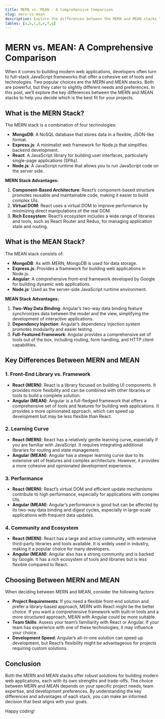 ```yaml
---
title: MERN vs. MEAN - A Comprehensive Comparison
slug: mern-vs-mean
description: Explore the differences between the MERN and MEAN stacks to determine which is better suited for your web development needs.
lables: [a,b,c,d,e,f,g]
---
```


# MERN vs. MEAN: A Comprehensive Comparison

When it comes to building modern web applications, developers often turn to full-stack JavaScript frameworks that offer a cohesive set of tools and technologies. Two popular choices are the MERN and MEAN stacks. Both are powerful, but they cater to slightly different needs and preferences. In this post, we’ll explore the key differences between the MERN and MEAN stacks to help you decide which is the best fit for your projects.

## What is the MERN Stack?

The MERN stack is a combination of four technologies:

- **MongoDB**: A NoSQL database that stores data in a flexible, JSON-like format.
- **Express.js**: A minimalist web framework for Node.js that simplifies backend development.
- **React**: A JavaScript library for building user interfaces, particularly single-page applications (SPAs).
- **Node.js**: A JavaScript runtime that allows you to run JavaScript code on the server side.

**MERN Stack Advantages:**

1. **Component-Based Architecture**: React’s component-based structure promotes reusable and maintainable code, making it easier to build complex UIs.
2. **Virtual DOM**: React uses a virtual DOM to improve performance by minimizing direct manipulations of the real DOM.
3. **Rich Ecosystem**: React’s ecosystem includes a wide range of libraries and tools, such as React Router and Redux, for managing application state and routing.

## What is the MEAN Stack?

The MEAN stack consists of:

- **MongoDB**: As with MERN, MongoDB is used for data storage.
- **Express.js**: Provides a framework for building web applications in Node.js.
- **Angular**: A comprehensive front-end framework developed by Google for building dynamic web applications.
- **Node.js**: Used as the server-side JavaScript runtime environment.

**MEAN Stack Advantages:**

1. **Two-Way Data Binding**: Angular’s two-way data binding feature synchronizes data between the model and the view, simplifying the development of interactive applications.
2. **Dependency Injection**: Angular’s dependency injection system promotes modularity and easier testing.
3. **Full-Featured Framework**: Angular provides a comprehensive set of tools out of the box, including routing, form handling, and HTTP client capabilities.

## Key Differences Between MERN and MEAN

### 1. Front-End Library vs. Framework

- **React (MERN)**: React is a library focused on building UI components. It provides more flexibility and can be combined with other libraries or tools to build a complete solution.
- **Angular (MEAN)**: Angular is a full-fledged framework that offers a comprehensive set of tools and features for building web applications. It provides a more opinionated approach, which can speed up development but may be less flexible than React.

### 2. Learning Curve

- **React (MERN)**: React has a relatively gentle learning curve, especially if you are familiar with JavaScript. It requires integrating additional libraries for routing and state management.
- **Angular (MEAN)**: Angular has a steeper learning curve due to its extensive set of features and complex architecture. However, it provides a more cohesive and opinionated development experience.

### 3. Performance

- **React (MERN)**: React’s virtual DOM and efficient update mechanisms contribute to high performance, especially for applications with complex UIs.
- **Angular (MEAN)**: Angular’s performance is good but can be affected by its two-way data binding and digest cycles, especially in large-scale applications with frequent data updates.

### 4. Community and Ecosystem

- **React (MERN)**: React has a large and active community, with extensive third-party libraries and tools available. It is widely used in industry, making it a popular choice for many developers.
- **Angular (MEAN)**: Angular also has a strong community and is backed by Google. It has a rich ecosystem of tools and libraries but is less flexible compared to React.

## Choosing Between MERN and MEAN

When deciding between MERN and MEAN, consider the following factors:

- **Project Requirements**: If you need a flexible front-end solution and prefer a library-based approach, MERN with React might be the better choice. If you want a comprehensive framework with built-in tools and a more structured approach, MEAN with Angular could be more suitable.
- **Team Skills**: Assess your team’s familiarity with React or Angular. If your team has experience with one of these technologies, it may influence your choice.
- **Development Speed**: Angular’s all-in-one solution can speed up development, but React’s flexibility might be advantageous for projects requiring custom solutions.

## Conclusion

Both the MERN and MEAN stacks offer robust solutions for building modern web applications, each with its own strengths and trade-offs. The choice between MERN and MEAN depends on your specific project needs, team expertise, and development preferences. By understanding the key differences and advantages of each stack, you can make an informed decision that best aligns with your goals.

Happy coding!
